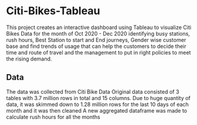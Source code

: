 # Citi-Bikes-Tableau

This project creates an interactive dashboard using Tableau to visualize Citi Bikes Data for the month of Oct 2020 - Dec 2020 identifying busy stations, rush hours, Best Station to start and End journeys, Gender wise customer base and find trends of usage that can help the customers to decide their time and route of travel and the management to put in right policies to meet the rising demand.

## Data
The data was collected from Citi Bike Data
Original data consisted of 3 tables with 3.7 million rows in total and 15 columns. Due to huge quantity of data, it was skimmed down to 1.28 million rows for the last 10 days of each month and it was then cleaned
A new aggregated dataframe was made to calculate rush hours for all the months
